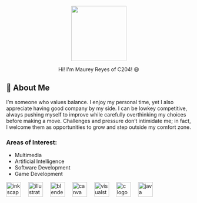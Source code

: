 <p align="center">
  <img src=![Image](https://github.com/user-attachments/assets/6206ae2d-ef5c-4ec8-ab42-a2cfae9d63b9) height="150"/>
</p>
<p align="center">
Hi! I'm Maurey Reyes of C204! 😃
  </p>

## 🌟 About Me
I’m someone who values balance. I enjoy my personal time, yet I also appreciate having good company by my side. I can be lowkey competitive, always pushing myself to improve while carefully overthinking my choices before making a move. Challenges and pressure don’t intimidate me; in fact, I welcome them as opportunities to grow and step outside my comfort zone.

### Areas of Interest:
- Multimedia
- Artificial Intelligence
- Software Development
- Game Development
<div align="left">
  <img src="https://cdn.jsdelivr.net/gh/devicons/devicon/icons/inkscape/inkscape-original.svg" height="40" alt="inkscape logo"  />
  <img width="12" />
  <img src="https://cdn.jsdelivr.net/gh/devicons/devicon/icons/illustrator/illustrator-plain.svg" height="40" alt="illustrator logo"  />
  <img width="12" />
  <img src="https://cdn.jsdelivr.net/gh/devicons/devicon/icons/blender/blender-original.svg" height="40" alt="blender logo"  />
  <img width="12" />
  <img src="https://cdn.jsdelivr.net/gh/devicons/devicon/icons/canva/canva-original.svg" height="40" alt="canva logo"  />
  <img width="12" />
  <img src="https://cdn.jsdelivr.net/gh/devicons/devicon/icons/visualstudio/visualstudio-plain.svg" height="40" alt="visualstudio logo"  />
  <img width="12" />
  <img src="https://cdn.jsdelivr.net/gh/devicons/devicon/icons/c/c-original.svg" height="40" alt="c logo"  />
  <img width="12" />
  <img src="https://cdn.jsdelivr.net/gh/devicons/devicon/icons/java/java-original.svg" height="40" alt="java logo"  />
</div>

###

